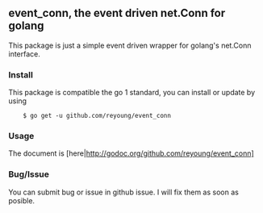 ## event_conn, the event driven net.Conn for golang

This package is just a simple event driven wrapper for golang's net.Conn interface.

### Install

This package is compatible the go 1 standard, you can install or update by using

		$ go get -u github.com/reyoung/event_conn

### Usage

The document is [here|http://godoc.org/github.com/reyoung/event_conn]

### Bug/Issue

You can submit bug or issue in github issue. I will fix them as soon as posible.